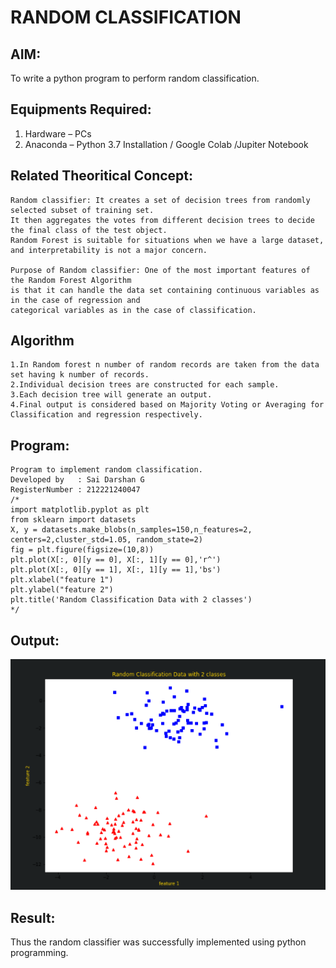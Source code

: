# RANDOM CLASSIFICATION
## AIM:
To write a python program to perform random classification.
## Equipments Required:
1. Hardware – PCs
2. Anaconda – Python 3.7 Installation / Google Colab /Jupiter Notebook
## Related Theoritical Concept:
```
Random classifier: It creates a set of decision trees from randomly selected subset of training set.
It then aggregates the votes from different decision trees to decide the final class of the test object. 
Random Forest is suitable for situations when we have a large dataset, and interpretability is not a major concern.

Purpose of Random classifier: One of the most important features of the Random Forest Algorithm 
is that it can handle the data set containing continuous variables as in the case of regression and 
categorical variables as in the case of classification.
```
## Algorithm
```
1.In Random forest n number of random records are taken from the data set having k number of records.
2.Individual decision trees are constructed for each sample.
3.Each decision tree will generate an output.
4.Final output is considered based on Majority Voting or Averaging for Classification and regression respectively.
```
## Program:
```
Program to implement random classification.
Developed by   : Sai Darshan G
RegisterNumber : 212221240047
/*
import matplotlib.pyplot as plt
from sklearn import datasets
X, y = datasets.make_blobs(n_samples=150,n_features=2, centers=2,cluster_std=1.05, random_state=2)               
fig = plt.figure(figsize=(10,8))
plt.plot(X[:, 0][y == 0], X[:, 1][y == 0],'r^')
plt.plot(X[:, 0][y == 1], X[:, 1][y == 1],'bs')
plt.xlabel("feature 1")
plt.ylabel("feature 2")
plt.title('Random Classification Data with 2 classes')
*/
```
## Output:
![inp](1.png)
## Result:
Thus the random classifier was successfully implemented using python programming.
